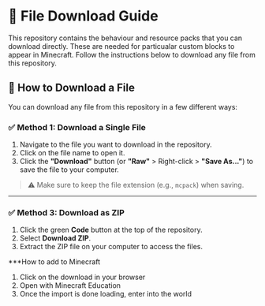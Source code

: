 # 📁 File Download Guide

This repository contains the behaviour and resource packs that you can download directly. These are needed for particualar custom blocks to appear in Minecraft. Follow the instructions below to download any file from this repository.

## 🔽 How to Download a File

You can download any file from this repository in a few different ways:

### ✅ Method 1: Download a Single File

1. Navigate to the file you want to download in the repository.
2. Click on the file name to open it.
3. Click the **"Download"** button (or **"Raw"** > Right-click > **"Save As..."**) to save the file to your computer.

> ⚠️ Make sure to keep the file extension (e.g., `mcpack`) when saving.

---

### ✅ Method 3: Download as ZIP

1. Click the green **Code** button at the top of the repository.
2. Select **Download ZIP**.
3. Extract the ZIP file on your computer to access the files.


***How to add to Minecraft
1. Click on the download in your browser
2. Open with Minecraft Education
3. Once the import is done loading, enter into the world
